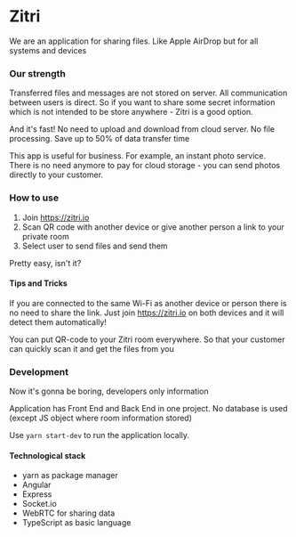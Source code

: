 # Zitri

We are an application for sharing files. Like Apple AirDrop but for all systems and devices

### Our strength

Transferred files and messages are not stored on server. All communication between users is direct.
So if you want to share some secret information which is not intended to be store anywhere - Zitri is a good option.

And it's fast! No need to upload and download from cloud server. No file processing. Save up to 50% of data transfer time

This app is useful for business. For example, an instant photo service.
There is no need anymore to pay for cloud storage - you can send photos directly to your customer. 

### How to use

1. Join https://zitri.io
2. Scan QR code with another device or give another person a link to your private room
3. Select user to send files and send them

Pretty easy, isn't it?

#### Tips and Tricks

If you are connected to the same Wi-Fi as another device or person there is no need to share the link.
Just join https://zitri.io on both devices and it will detect them automatically!

You can put QR-code to your Zitri room everywhere. So that your customer can quickly scan it and get the files from you

### Development

Now it's gonna be boring, developers only information

Application has Front End and Back End in one project. No database is used (except JS object where room information stored)

Use `yarn start-dev` to run the application locally.

#### Technological stack

- yarn as package manager
- Angular
- Express
- Socket.io
- WebRTC for sharing data
- TypeScript as basic language




